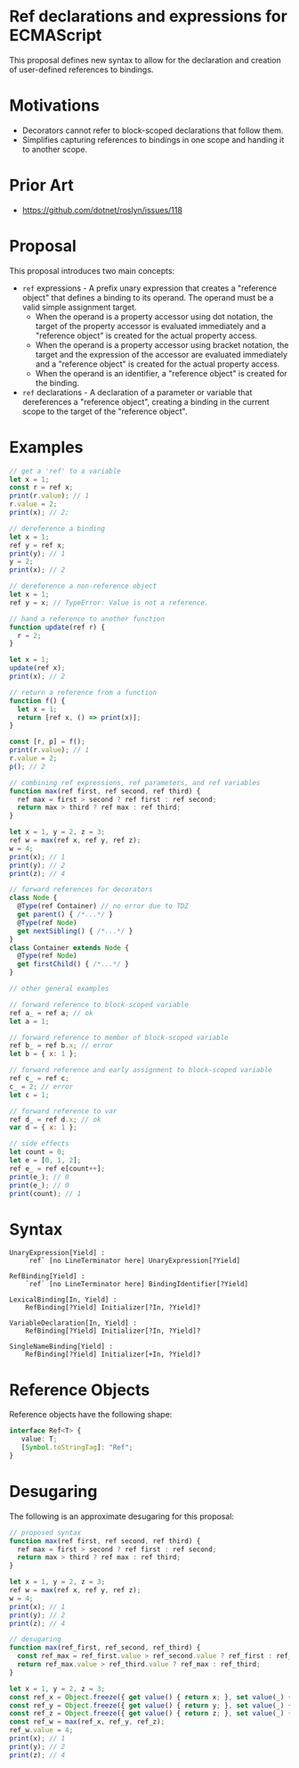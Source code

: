 # Ref declarations and expressions for ECMAScript

This proposal defines new syntax to allow for the declaration and creation of user-defined references to bindings.

# Motivations

* Decorators cannot refer to block-scoped declarations that follow them.
* Simplifies capturing references to bindings in one scope and handing it to another scope.

# Prior Art
* https://github.com/dotnet/roslyn/issues/118

# Proposal

This proposal introduces two main concepts: 

* `ref` expressions - A prefix unary expression that creates a "reference object" that defines a binding to its operand.
  The operand must be a valid simple assignment target. 
  * When the operand is a property accessor using dot notation, the target of the property accessor is evaluated immediately 
    and a "reference object" is created for the actual property access.
  * When the operand is a property accessor using bracket notation, the target and the expression of the accessor are evaluated
    immediately and a "reference object" is created for the actual property access.
  * When the operand is an identifier, a "reference object" is created for the binding.
* `ref` declarations - A declaration of a parameter or variable that dereferences a "reference object", creating a binding 
  in the current scope to the target of the "reference object".
  
# Examples

```js
// get a 'ref' to a variable
let x = 1;
const r = ref x;
print(r.value); // 1
r.value = 2;
print(x); // 2;
```

```js
// dereference a binding
let x = 1;
ref y = ref x;
print(y); // 1
y = 2;
print(x); // 2
```

```js
// dereference a non-reference object
let x = 1;
ref y = x; // TypeError: Value is not a reference.
```

```js
// hand a reference to another function
function update(ref r) {
  r = 2;
}

let x = 1;
update(ref x);
print(x); // 2
```

```js
// return a reference from a function
function f() {
  let x = 1;
  return [ref x, () => print(x)];
}

const [r, p] = f();
print(r.value); // 1
r.value = 2;
p(); // 2
```

```js
// combining ref expressions, ref parameters, and ref variables
function max(ref first, ref second, ref third) {
  ref max = first > second ? ref first : ref second;
  return max > third ? ref max : ref third;
}

let x = 1, y = 2, z = 3;
ref w = max(ref x, ref y, ref z);
w = 4;
print(x); // 1
print(y); // 2
print(z); // 4
```

```js
// forward references for decorators
class Node {
  @Type(ref Container) // no error due to TDZ
  get parent() { /*...*/ }
  @Type(ref Node)
  get nextSibling() { /*...*/ }
}
class Container extends Node {
  @Type(ref Node)
  get firstChild() { /*...*/ }
}
```

```js
// other general examples

// forward reference to block-scoped variable
ref a_ = ref a; // ok
let a = 1;

// forward reference to member of block-scoped variable
ref b_ = ref b.x; // error
let b = { x: 1 };

// forward reference and early assignment to block-scoped variable
ref c_ = ref c;
c_ = 2; // error
let c = 1;

// forward reference to var
ref d_ = ref d.x; // ok
var d = { x: 1 };

// side effects
let count = 0;
let e = [0, 1, 2];
ref e_ = ref e[count++];
print(e_); // 0
print(e_); // 0
print(count); // 1
```

# Syntax

```grammarkdown
UnaryExpression[Yield] :
    `ref` [no LineTerminator here] UnaryExpression[?Yield]

RefBinding[Yield] :
    `ref` [no LineTerminator here] BindingIdentifier[?Yield]

LexicalBinding[In, Yield] :
    RefBinding[?Yield] Initializer[?In, ?Yield]?

VariableDeclaration[In, Yield] :
    RefBinding[?Yield] Initializer[?In, ?Yield]?

SingleNameBinding[Yield] :
    RefBinding[?Yield] Initializer[+In, ?Yield]?
```

# Reference Objects
Reference objects have the following shape:

```ts
interface Ref<T> {
   value: T;
   [Symbol.toStringTag]: "Ref";
}
```

# Desugaring

The following is an approximate desugaring for this proposal:

```js
// proposed syntax
function max(ref first, ref second, ref third) {
  ref max = first > second ? ref first : ref second;
  return max > third ? ref max : ref third;
}

let x = 1, y = 2, z = 3;
ref w = max(ref x, ref y, ref z);
w = 4;
print(x); // 1
print(y); // 2
print(z); // 4

// desugaring
function max(ref_first, ref_second, ref_third) {
  const ref_max = ref_first.value > ref_second.value ? ref_first : ref_second;
  return ref_max.value > ref_third.value ? ref_max : ref_third;
}

let x = 1, y = 2, z = 3;
const ref_x = Object.freeze({ get value() { return x; }, set value(_) { x = _; } });
const ref_y = Object.freeze({ get value() { return y; }, set value(_) { y = _; } });
const ref_z = Object.freeze({ get value() { return z; }, set value(_) { z = _; } });
const ref_w = max(ref_x, ref_y, ref_z);
ref_w.value = 4;
print(x); // 1
print(y); // 2
print(z); // 4
```
